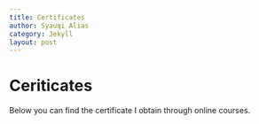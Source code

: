 ```yaml
---
title: Certificates
author: Syauqi Alias
category: Jekyll
layout: post
---
```


# Ceriticates

Below you can find the certificate I obtain through online courses.